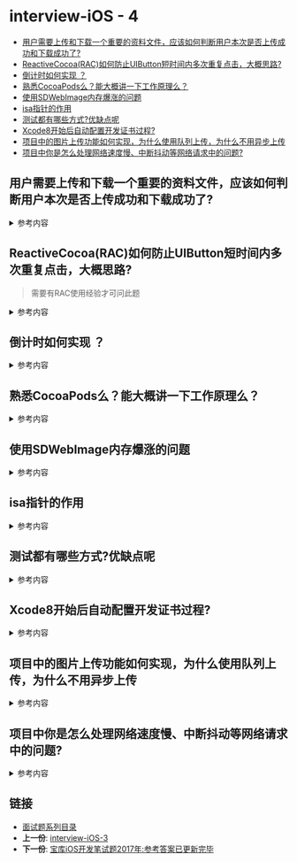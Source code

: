 # interview-iOS - 4 

 -   [用户需要上传和下载一个重要的资料文件，应该如何判断用户本次是否上传成功和下载成功了?](#用户需要上传和下载一个重要的资料文件应该如何判断用户本次是否上传成功和下载成功了)
-   [ReactiveCocoa(RAC)如何防止UIButton短时间内多次重复点击，大概思路?](#reactivecocoarac如何防止uibutton短时间内多次重复点击大概思路)
-   [倒计时如何实现 ？](#倒计时如何实现)
-   [熟悉CocoaPods么？能大概讲一下工作原理么？](#熟悉cocoapods么能大概讲一下工作原理么)
-   [使用SDWebImage内存爆涨的问题](#使用sdwebimage内存爆涨的问题)
-   [isa指针的作用](#isa指针的作用)
-   [测试都有哪些方式?优缺点呢](#测试都有哪些方式优缺点呢)
-   [Xcode8开始后自动配置开发证书过程?](#xcode8开始后自动配置开发证书过程)
-   [项目中的图片上传功能如何实现，为什么使用队列上传，为什么不用异步上传](#项目中的图片上传功能如何实现为什么使用队列上传为什么不用异步上传)
-   [项目中你是怎么处理网络速度慢、中断抖动等网络请求中的问题?](#项目中你是怎么处理网络速度慢中断抖动等网络请求中的问题)

## 用户需要上传和下载一个重要的资料文件，应该如何判断用户本次是否上传成功和下载成功了?
<details>
<summary> 参考内容 </summary>

- 用MD5验证文件的完整性！(仅仅通过代码来判断当前次的请求发送结束或者收到数据结束不可以的)
- 当客户端上传一个文件的时候，在请求body里面添加该文件的MD5值来告诉服务器，服务器接受文件完毕以后通过校验收到的文件的MD5值与请求body里面的MD5值来最终确定本次上传是否成功
- 当客户端下载一个文件的时候，在响应头里面收到了服务器附带的该文件的MD5值，文件下载结束以后，通过获取下载后文件的MD5值与本次请求服务器返回的响应头中的MD5值做一个比较，来最终判断本次下载是否成功
- MD5，是一个将任意长度的数据字符串转化成短的固定长度的值的单向操作。任意两个字符串不应有相同的散列值
- MD5校验可以应用在多个领域，比如说机密资料的检验，下载文件的检验，明文密码的加密等。MD5校验原理举例：如客户往我们数据中心同步一个文件，该文件使用MD5校验，那么客户在发送文件的同时会再发一个存有校验码的文件，我们拿到该文件后做MD5运算，得到的计算结果与客户发送的校验码相比较，如果一致则认为客户发送的文件没有出错，否则认为文件出错需要重新发送。


</details>

## ReactiveCocoa(RAC)如何防止UIButton短时间内多次重复点击，大概思路? 
> 需要有RAC使用经验才可问此题

<details>
<summary> 参考内容 </summary>

- 建立一个`flag`或者使用 `filter`

- 事件完成 flag重置，否则一直skip或者filter (某个RAC群友抛砖引玉)

</details>

## 倒计时如何实现 ？
<details>
<summary> 参考内容 </summary>

- NSTimer ,精度不一定准确
- GCD 
- DisplayLink
- RAC 

	
	```objc
	-(void)startTime{
	    __block int timeout=30; //倒计时时间
	    dispatch_queue_t queue = dispatch_get_global_queue(DISPATCH_QUEUE_PRIORITY_DEFAULT, 0);
	    dispatch_source_t _timer = dispatch_source_create(DISPATCH_SOURCE_TYPE_TIMER, 0, 0,queue);
	    dispatch_source_set_timer(_timer,dispatch_walltime(NULL, 0),1.0*NSEC_PER_SEC, 0); //每秒执行
	    dispatch_source_set_event_handler(_timer, ^{
	        if(timeout<=0){ //倒计时结束，关闭
	            dispatch_source_cancel(_timer);
	            dispatch_async(dispatch_get_main_queue(), ^{
	                //设置界面的按钮显示 根据自己需求设置
	                [l_timeButton setTitle:@"发送验证码" forState:UIControlStateNormal];
	                l_timeButton.userInteractionEnabled = YES;
	            });
	        }else{
	            //            int minutes = timeout / 60;
	            int seconds = timeout % 60;
	            NSString *strTime = [NSString stringWithFormat:@"%.2d", seconds];
	            dispatch_async(dispatch_get_main_queue(), ^{
	                //设置界面的按钮显示 根据自己需求设置
	                NSLog(@"____%@",strTime);
	                [l_timeButton setTitle:[NSString stringWithFormat:@"%@秒后重新发送",strTime] forState:UIControlStateNormal];
	                l_timeButton.userInteractionEnabled = NO;
	                
	            });
	            timeout--;
	            
	        }
	    });
	    dispatch_resume(_timer);
	    
	}
	
	 [[RACSignal interval:1 onScheduler:[RACScheduler mainThreadScheduler]]subscribeNext:^(NSDate * date) {
	        static NSInter = 60; 
	        60 --;
	       //  处理显示逻辑
	    }];
	    
	```

</details>

## 熟悉CocoaPods么？能大概讲一下工作原理么？

<details>
<summary> 参考内容 </summary>

> **Podfile.lock**：在pod install以后会生成一个Podfile.lock的文件,这个文件在多人协作开发的时候就不建议加入在.gitignore中,因为这个文件会锁定当前各依赖库的版本,就算之后再pod install也不会更改版本,不提交上去的话就可以防止第三方库升级后造成大家各自的第三方库版本不同

### **CocoaPods原理** 

- Pods项目最终会编译成一个名为libPods.a的文件,主项目只需要依赖这个.a文件即可 
- 对于资源文件,CocoaPods提供了一个名为Pods-resources.sh的bash脚本,该脚本在每次项目编译的时候都会执行,将第三方的各种资源文件复制到目标目录中
- CocoaPods通过一个名为Pods.xcconfig的文件在编译时设置所有的依赖和参数

</details>


## 使用SDWebImage内存爆涨的问题

<details>
<summary> 参考内容 </summary>

- 产生的源码部分如下

	```objc
	- (UIImage *)diskImageForKey:(NSString *)key {
	    NSData *data = [self diskImageDataBySearchingAllPathsForKey:key];
	    if (data) {
	        UIImage *image = [UIImage sd_imageWithData:data];
	        image = [self scaledImageForKey:key image:image];
	        if (self.shouldDecompressImages) {
	            image = [UIImage decodedImageWithImage:image];
	        }
	        return image;
	    }
	    else {
	        return nil;
	    }
	}
	```

- 在某个VC出栈的时候清除比较合适，因为有可能用户不会再去显示那些图片，但是这些图片依旧占着内存 

	- `[[SDImageCache sharedImageCache] setValue:nil forKey:@"memCache"];` 

</details>


## isa指针的作用
<details>
<summary> 参考内容 </summary>

- 对象的isa指向类，类的isa指向元类（meta class），元类isa指向元类的根类。isa帮助一个对象找到它的方法

- 是一个Class 类型的指针. 每个实例对象有个isa的指针,他指向对象的类，而Class里也有个isa的指针, 指向meteClass(元类)。元类保存了类方法的列表。当类方法被调用时，先会从本身查找类方法的实现，如果没有，元类会向他父类查找该方法。同时注意的是：元类（meteClass）也是类，它也是对象。元类也有isa指针,它的isa指针最终指向的是一个根元类(root meteClass).根元类的isa指针指向本身，这样形成了一个封闭的内循环。


</details>

## 测试都有哪些方式?优缺点呢

<details>
<summary> 参考内容 </summary>

- 联机调试 (一般而言适用于开发人员)
	- 之前需要插线
	- 后期版本可以无线调试！

- 蒲公英等分发平台(就是需要提供参与app测试人员的设备UDID) 缺点:开发者需要将这些设备的UDID添加到开发者中心，每次有新的测试人员加入，需要重新生成profiles

- TestFlight进行App Beta版测试 (apple 官方,iOS8及以上版本的iOS设备才能运行):
	-  优点: 无需UUID,**外部测试人员的上限是10000人**（2018年后又扩大了测试上限）,只需要参与app测试人员提供一个邮箱 
	-  

</details>

## Xcode8开始后自动配置开发证书过程?

<details>
<summary> 参考内容 </summary>

- Xcode会在本机钥匙串寻找team对应的开发证书，如果本地钥匙串存在该证书则加载使用
- 不存在：则从开发者中心寻找本机对应的开发证书，如果开发者中心没有则自动生成一个并下载到钥匙串使用

</details>


## 项目中的图片上传功能如何实现，为什么使用队列上传，为什么不用异步上传

<details>
<summary> 参考内容 </summary>

- image -> data 
- 如果是所有图片一起传,可以使用异步,但是如果是有按照顺序的需求,则需要按照用户的已知顺序传

</details>

## 项目中你是怎么处理网络速度慢、中断抖动等网络请求中的问题?

<details>
<summary> 参考内容 </summary>

> dns 和 ping 探测当前网络情况

- UI -> loading/Tips 
- netWorking ->cdn ,IP 直链

</details>

## 链接

- [面试题系列目录](../README.md)
- **上一份**: [interview-iOS-3](interview-iOS-3.md)
- **下一份**: [宝库iOS开发笔试题2017年:参考答案已更新完毕](05iOS宝库iOS开发笔试题2017年.md)


